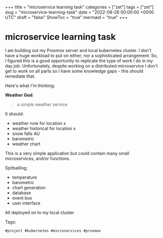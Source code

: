 +++
title = "microservice learning task"
categories = ["zet"]
tags = ["zet"]
slug = "microservice-learning-task"
date = "2022-08-26 00:00:00 +0000 UTC"
draft = "false"
ShowToc = "true"
mermaid = "true"
+++

# microservice learning task

I am building out my Proxmox server and local kubernetes cluster. I don't
have a huge workload to put on either, nor a sophisticated arrangement. So,
I figured this is a good opportunity to replicate the type of work I do
in my day job. Unfortunately, despite working on a distributed microservice
I don't get to work on all parts so I have some knowledge gaps - this should
remediate that.

Here's what I'm thinking:

**Weather God**:

> a simple weather service

It should:

- weather now for location x
- weather historical for location x
- snow falls AU
- barometric
- weather chart

This is a very simple application but could contain many small microservices,
and/or functions.

Spitballing;

- temperature
- barometric
- chart generation
- database
- event bus
- user interface

All deployed on to my local cluster

Tags:

    #project #kubernetes #microservices #proxmox
